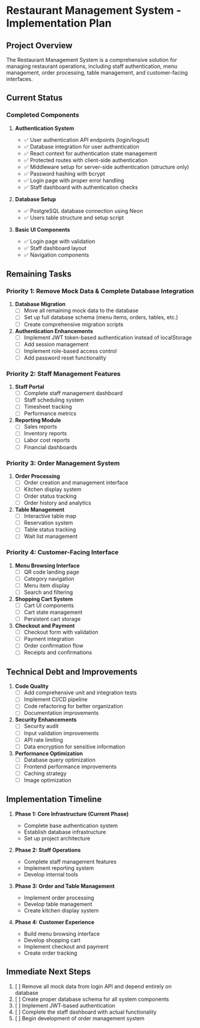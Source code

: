 # Restaurant Management System - Implementation Plan

## Project Overview

The Restaurant Management System is a comprehensive solution for managing restaurant operations, including staff authentication, menu management, order processing, table management, and customer-facing interfaces.

## Current Status

### Completed Components

1. **Authentication System**
   - ✅ User authentication API endpoints (login/logout)
   - ✅ Database integration for user authentication
   - ✅ React context for authentication state management
   - ✅ Protected routes with client-side authentication
   - ✅ Middleware setup for server-side authentication (structure only)
   - ✅ Password hashing with bcrypt
   - ✅ Login page with proper error handling
   - ✅ Staff dashboard with authentication checks

2. **Database Setup**
   - ✅ PostgreSQL database connection using Neon
   - ✅ Users table structure and setup script

3. **Basic UI Components**
   - ✅ Login page with validation
   - ✅ Staff dashboard layout
   - ✅ Navigation components

## Remaining Tasks

### Priority 1: Remove Mock Data & Complete Database Integration

1. **Database Migration**
   - [ ] Move all remaining mock data to the database
   - [ ] Set up full database schema (menu items, orders, tables, etc.)
   - [ ] Create comprehensive migration scripts

2. **Authentication Enhancements**
   - [ ] Implement JWT token-based authentication instead of localStorage
   - [ ] Add session management
   - [ ] Implement role-based access control
   - [ ] Add password reset functionality

### Priority 2: Staff Management Features

1. **Staff Portal**
   - [ ] Complete staff management dashboard
   - [ ] Staff scheduling system
   - [ ] Timesheet tracking
   - [ ] Performance metrics

2. **Reporting Module**
   - [ ] Sales reports
   - [ ] Inventory reports
   - [ ] Labor cost reports
   - [ ] Financial dashboards

### Priority 3: Order Management System

1. **Order Processing**
   - [ ] Order creation and management interface
   - [ ] Kitchen display system
   - [ ] Order status tracking
   - [ ] Order history and analytics

2. **Table Management**
   - [ ] Interactive table map
   - [ ] Reservation system
   - [ ] Table status tracking
   - [ ] Wait list management

### Priority 4: Customer-Facing Interface

1. **Menu Browsing Interface**
   - [ ] QR code landing page
   - [ ] Category navigation
   - [ ] Menu item display
   - [ ] Search and filtering

2. **Shopping Cart System**
   - [ ] Cart UI components
   - [ ] Cart state management
   - [ ] Persistent cart storage

3. **Checkout and Payment**
   - [ ] Checkout form with validation
   - [ ] Payment integration
   - [ ] Order confirmation flow
   - [ ] Receipts and confirmations

## Technical Debt and Improvements

1. **Code Quality**
   - [ ] Add comprehensive unit and integration tests
   - [ ] Implement CI/CD pipeline
   - [ ] Code refactoring for better organization
   - [ ] Documentation improvements

2. **Security Enhancements**
   - [ ] Security audit
   - [ ] Input validation improvements
   - [ ] API rate limiting
   - [ ] Data encryption for sensitive information

3. **Performance Optimization**
   - [ ] Database query optimization
   - [ ] Frontend performance improvements
   - [ ] Caching strategy
   - [ ] Image optimization

## Implementation Timeline

1. **Phase 1: Core Infrastructure (Current Phase)**
   - Complete base authentication system
   - Establish database infrastructure
   - Set up project architecture

2. **Phase 2: Staff Operations**
   - Complete staff management features
   - Implement reporting system
   - Develop internal tools

3. **Phase 3: Order and Table Management**
   - Implement order processing
   - Develop table management
   - Create kitchen display system

4. **Phase 4: Customer Experience**
   - Build menu browsing interface
   - Develop shopping cart
   - Implement checkout and payment
   - Create order tracking

## Immediate Next Steps

1. [ ] Remove all mock data from login API and depend entirely on database
2. [ ] Create proper database schema for all system components
3. [ ] Implement JWT-based authentication
4. [ ] Complete the staff dashboard with actual functionality
5. [ ] Begin development of order management system 